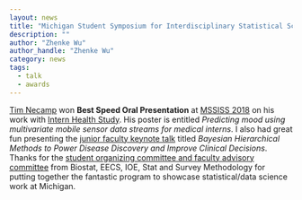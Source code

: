```yaml
---
layout: news
title: "Michigan Student Symposium for Interdisciplinary Statistical Sciences"
description: ""
author: "Zhenke Wu"
author_handle: "Zhenke Wu"
category: news
tags: 
  - talk
  - awards
---
```


[Tim Necamp](/team/tim-necamp) won **Best Speed Oral Presentation** at [MSSISS 2018](https://sites.lsa.umich.edu/mssiss/) on his work with [Intern Health Study](https://www.srijan-sen-lab.com/intern-health-study). His poster is entitled *Predicting mood using multivariate mobile sensor data streams for medical interns*. I also had great fun presenting the [junior faculty keynote talk](https://sites.lsa.umich.edu/mssiss/keynote-speaker/) titled *Bayesian Hierarchical Methods to Power Disease Discovery and Improve Clinical Decisions*. Thanks for the [student organizing committee and faculty advisory committee](https://sites.lsa.umich.edu/mssiss/committee/) from Biostat, EECS, IOE, Stat and Survey Methodology for putting together the fantastic program to showcase statistical/data science work at Michigan.
